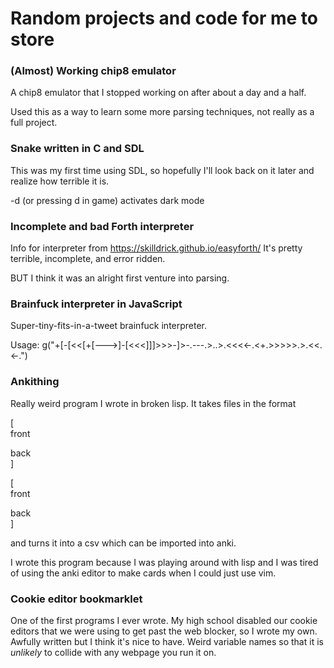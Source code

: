 # Random projects and code for me to store

### (Almost) Working chip8 emulator
A chip8 emulator that I stopped working on after about a day and a half.

Used this as a way to learn some more parsing techniques, not really as a full project.

### Snake written in C and SDL
This was my first time using SDL, so hopefully I'll look back on it later and realize how terrible it is.

-d (or pressing d in game) activates dark mode


### Incomplete and bad Forth interpreter
Info for interpreter from https://skilldrick.github.io/easyforth/
It's pretty terrible, incomplete, and error ridden.

BUT I think it was an alright first venture into parsing.

### Brainfuck interpreter in JavaScript
Super-tiny-fits-in-a-tweet brainfuck interpreter.

Usage: g("+\[-\[<<\[+\[--->\]-\[<<<\]\]\]>>>-\]>-.---.>..>.<<<<-.<+.>>>>>.>.<<.<-.")

### Ankithing
Really weird program I wrote in broken lisp. It takes files in the format

\[ \
front

back \
]

\[ \
front

back \
]

and turns it into a csv which can be imported into anki.

I wrote this program because I was playing around with lisp and I was tired of using the anki editor to make cards when I could just use vim. 

### Cookie editor bookmarklet
One of the first programs I ever wrote. My high school disabled our cookie editors that we were using to get past the web blocker, so I wrote my own. Awfully written but I think it's nice to have. Weird variable names so that it is *unlikely* to collide with any webpage you run it on.
